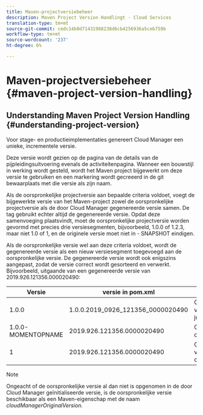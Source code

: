 ```yaml
---
title: Maven-projectversiebeheer
description: Maven Project Version Handlingt - Cloud Services
translation-type: tm+mt
source-git-commit: cedc14b0d71431988238d6cb4256936a5ceb759b
workflow-type: tm+mt
source-wordcount: '237'
ht-degree: 6%

---
```



# Maven-projectversiebeheer {#maven-project-version-handling}


## Understanding Maven Project Version Handling {#understanding-project-version}

Voor stage- en productieimplementaties genereert Cloud Manager een unieke, incrementele versie.

Deze versie wordt gezien op de pagina van de details van de pijpleidingsuitvoering evenals de activiteitenpagina. Wanneer een bouwstijl in werking wordt gesteld, wordt het Maven project bijgewerkt om deze versie te gebruiken en een markering wordt gecreeerd in de git bewaarplaats met die versie als zijn naam.

Als de oorspronkelijke projectversie aan bepaalde criteria voldoet, voegt de bijgewerkte versie van het Maven-project zowel de oorspronkelijke projectversie als de door Cloud Manager gegenereerde versie samen. De tag gebruikt echter altijd de gegenereerde versie. Opdat deze samenvoeging plaatsvindt, moet de oorspronkelijke projectversie worden gevormd met precies drie versiesegmenten, bijvoorbeeld, 1.0.0 of 1.2.3, maar niet 1.0 of 1, en de originele versie moet niet in - SNAPSHOT eindigen.

Als de oorspronkelijke versie wel aan deze criteria voldoet, wordt de gegenereerde versie als een nieuw versiesegment toegevoegd aan de oorspronkelijke versie. De gegenereerde versie wordt ook enigszins aangepast, zodat de versie correct wordt gesorteerd en verwerkt. Bijvoorbeeld, uitgaande van een gegenereerde versie van 2019.926.121356.000020490:

| **Versie** | **versie in pom.xml** | **Opmerking** |
|---|---|---|
| 1.0.0 | 1.0.0.2019_0926_121356_0000020490 | Oorspronkelijke versie met de juiste indeling |
| 1.0.0-MOMENTOPNAME | 2019.926.121356.0000020490 | Opnameversie, overschreven |
| 1 | 2019.926.121356.0000020490 | Onvolledige versie, overschreven |

>[!NOTE]
>
>Ongeacht of de oorspronkelijke versie al dan niet is opgenomen in de door Cloud Manager geïnitialiseerde versie, is de oorspronkelijke versie beschikbaar als een Maven-eigenschap met de naam *cloudManagerOriginalVersion.*
